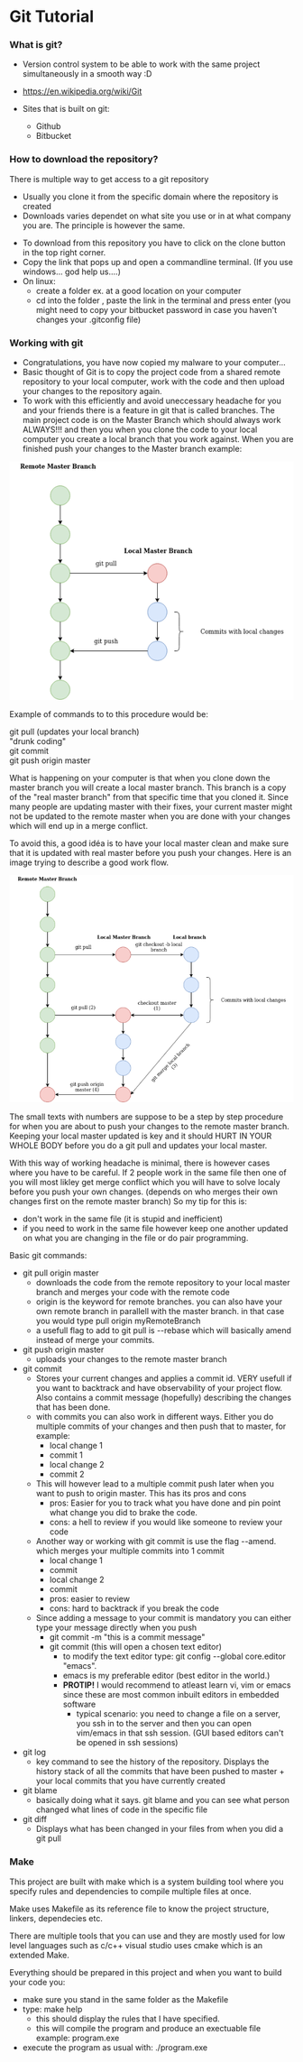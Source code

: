 # Git Tutorial #

### What is git? ###

* Version control system to be able to work with the same project simultaneously in a smooth way :D

* https://en.wikipedia.org/wiki/Git

* Sites that is built on git:
	* Github  
	* Bitbucket  

### How to download the repository? ###

There is multiple way to get access to a git repository
- Usually you clone it from the specific domain where the repository is created
- Downloads varies dependet on what site you use or in at what company you are. The principle is however the same.

* To download from this repository you have to click on the clone button in the top right corner.
* Copy the link that pops up and open a commandline terminal. (If you use windows... god help us....)
* On linux:
	* create a folder ex. <gitTutorial> at a good location on your computer
	* cd into the folder <gitTutorial>, paste the link in the terminal and press enter (you might need to copy your bitbucket password in case you haven't changes your .gitconfig file)

### Working with git ###

* Congratulations, you have now copied my malware to your computer...
* Basic thought of Git is to copy the project code from a shared remote repository to your local computer, work with the code and then upload your changes to the repository again.  
* To work with this efficiently and avoid uneccessary headache for you and your friends there is a feature in git that is called branches. The main project code is on the Master Branch which should always work ALWAYS!!! and then you when you clone the code to your local computer you create a local branch that you work against. When you are finished push your changes to the Master branch example:

![Alt text](gitflow1.png)

Example of commands to to this procedure would be:

git pull (updates your local branch)  
"drunk coding"  
git commit  
git push origin master  

What is happening on your computer is that when you clone down the master branch you will create a local master branch. This branch is a copy of the "real master branch" from that specific time that you cloned it. Since many people are updating master with their fixes, your current master might not be updated to the remote master when you are done with your changes which will end up in a merge conflict.

To avoid this, a good idéa is to have your local master clean and make sure that it is updated with real master before you push your changes. Here is an image trying to describe a good work flow. 

![Alt text](gitflow2.png)

The small texts with numbers are suppose to be a step by step procedure for when you are about to push your changes to the remote master branch. Keeping your local master updated is key and it should HURT IN YOUR WHOLE BODY before you do a git pull and updates your local master.

With this way of working headache is minimal, there is however cases where you have to be careful. If 2 people work in the same file then one of you will most likley get merge conflict which you will have to solve localy before you push your own changes. (depends on who merges their own changes first on the remote master branch)
So my tip for this is:
* don't work in the same file (it is stupid and inefficient)
* if you need to work in the same file however keep one another updated on what you are changing in the file or do pair programming.

Basic git commands:

* git pull origin master
	* downloads the code from the remote repository to your local master branch and merges your code with the remote code
	* origin is the keyword for remote branches. you can also have your own remote branch in parallell with the master branch. in that case you would type pull origin myRemoteBranch
	* a usefull flag to add to git pull is --rebase which will basically amend instead of merge your commits.
* git push origin master 
	* uploads your changes to the remote master branch
* git commit
	* Stores your current changes and applies a commit id. VERY usefull if you want to backtrack and have observability of your project flow. Also contains a commit message (hopefully) describing the changes that has been done.
	* with commits you can also work in different ways. Either you do multiple commits of your changes and then push that to master, for example: 
		* local change 1
		* commit 1
		* local change 2
		* commit 2
	* This will however lead to a multiple commit push later when you want to push to origin master. This has its pros and cons
		* pros: Easier for you to track what you have done and pin point what change you did to brake the code.
		* cons: a hell to review if you would like someone to review your code
	* Another way or working with git commit is use the flag --amend. which merges your multiple commits into 1 commit
		* local change 1 
		* commit
		* local change 2
		* commit
		* pros: easier to review
		* cons: hard to backtrack if you break the code
	* Since adding a message to your commit is mandatory you can either type your message directly when you push
		* git commit -m "this is a commit message"
		* git commit (this will open a chosen text editor)
			* to modify the text editor type: git config --global core.editor "emacs".
			* emacs is my preferable editor (best editor in the world.)
			* **PROTIP!** I would recommend to atleast learn vi, vim or emacs since these are most common inbuilt editors in embedded software
				* typical scenario: you need to change a file on a server, you ssh in to the server and then you can open vim/emacs in that ssh session. (GUI based editors can't be opened in ssh sessions) 
* git log
	* key command to see the history of the repository. Displays the history stack of all the commits that have been pushed to master + your local commits that you have currently created
* git blame
	* basically doing what it says. git blame <filename> and you can see what person changed what lines of code in the specific file
* git diff
	* Displays what has been changed in your files from when you did a git pull
	
### Make ###
This project are built with make which is a system building tool where you specify rules and dependencies to compile multiple files at once.

Make uses Makefile as its reference file to know the project structure, linkers, dependecies etc.

There are multiple tools that you can use and they are mostly used for low level languages such as c/c++
visual studio uses cmake which is an extended Make.

Everything should be prepared in this project and when you want to build your code you:
* make sure you stand in the same folder as the Makefile
* type: make help
	* this should display the rules that I have specified.
	* this will compile the program and produce an exectuable file example: program.exe
* execute the program as usual with: ./program.exe

